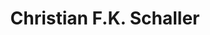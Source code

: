 ---
avatar: /images/people/christianschaller.jpg
avatar_small: /images/people/christianschaller_small.jpg
bio: Christian Schaller is the  Director for Desktop, Graphics, Infotainment & more
  at Red Hat. He's been there for nearly 10 years.
homepage: https://blogs.gnome.org/uraeus/
instagram: null
linkedin: https://www.linkedin.com/in/cschalle1973/
title: Christian F.K. Schaller
twitter: https://twitter.com/cfkschaller
type: guest
username: christianschaller
youtube: null
---